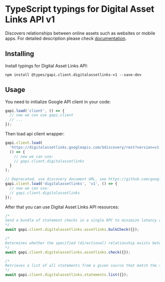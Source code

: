 # TypeScript typings for Digital Asset Links API v1

Discovers relationships between online assets such as websites or mobile apps.
For detailed description please check [documentation](https://developers.google.com/digital-asset-links/).

## Installing

Install typings for Digital Asset Links API:

```
npm install @types/gapi.client.digitalassetlinks-v1 --save-dev
```

## Usage

You need to initialize Google API client in your code:

```typescript
gapi.load('client', () => {
  // now we can use gapi.client
  // ...
});
```

Then load api client wrapper:

```typescript
gapi.client.load(
  'https://digitalassetlinks.googleapis.com/$discovery/rest?version=v1',
  () => {
    // now we can use:
    // gapi.client.digitalassetlinks
  }
);
```

```typescript
// Deprecated, use discovery document URL, see https://github.com/google/google-api-javascript-client/blob/master/docs/reference.md#----gapiclientloadname----version----callback--
gapi.client.load('digitalassetlinks', 'v1', () => {
  // now we can use:
  // gapi.client.digitalassetlinks
});
```

After that you can use Digital Asset Links API resources: <!-- TODO: make this work for multiple namespaces -->

```typescript
/*
Send a bundle of statement checks in a single RPC to minimize latency and service load. Statements need not be all for the same source and/or target. We recommend using this method when you need to check more than one statement in a short period of time.
*/
await gapi.client.digitalassetlinks.assetlinks.bulkCheck({});

/*
Determines whether the specified (directional) relationship exists between the specified source and target assets. The relation describes the intent of the link between the two assets as claimed by the source asset. An example for such relationships is the delegation of privileges or permissions. This command is most often used by infrastructure systems to check preconditions for an action. For example, a client may want to know if it is OK to send a web URL to a particular mobile app instead. The client can check for the relevant asset link from the website to the mobile app to decide if the operation should be allowed. A note about security: if you specify a secure asset as the source, such as an HTTPS website or an Android app, the API will ensure that any statements used to generate the response have been made in a secure way by the owner of that asset. Conversely, if the source asset is an insecure HTTP website (that is, the URL starts with `http://` instead of `https://`), the API cannot verify its statements securely, and it is not possible to ensure that the website's statements have not been altered by a third party. For more information, see the [Digital Asset Links technical design specification](https://github.com/google/digitalassetlinks/blob/master/well-known/details.md).
*/
await gapi.client.digitalassetlinks.assetlinks.check({});

/*
Retrieves a list of all statements from a given source that match the specified target and statement string. The API guarantees that all statements with secure source assets, such as HTTPS websites or Android apps, have been made in a secure way by the owner of those assets, as described in the [Digital Asset Links technical design specification](https://github.com/google/digitalassetlinks/blob/master/well-known/details.md). Specifically, you should consider that for insecure websites (that is, where the URL starts with `http://` instead of `https://`), this guarantee cannot be made. The `List` command is most useful in cases where the API client wants to know all the ways in which two assets are related, or enumerate all the relationships from a particular source asset. Example: a feature that helps users navigate to related items. When a mobile app is running on a device, the feature would make it easy to navigate to the corresponding web site or Google+ profile.
*/
await gapi.client.digitalassetlinks.statements.list({});
```
